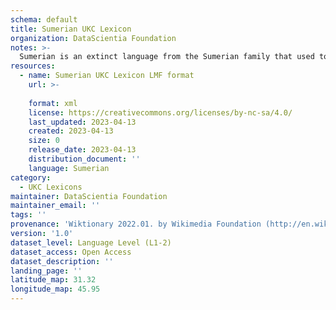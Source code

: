```yaml
---
schema: default
title: Sumerian UKC Lexicon
organization: DataScientia Foundation
notes: >-
  Sumerian is an extinct language from the Sumerian family that used to be spoken in Eurasia. The UKC Lexicon of Sumerian is represented as a lexico-semantic network. It consists of words, word senses, synsets, as well as sense-level and synset-level relationships
resources:
  - name: Sumerian UKC Lexicon LMF format
    url: >-
      
    format: xml
    license: https://creativecommons.org/licenses/by-nc-sa/4.0/
    last_updated: 2023-04-13
    created: 2023-04-13
    size: 0
    release_date: 2023-04-13
    distribution_document: ''
    language: Sumerian
category:
  - UKC Lexicons
maintainer: DataScientia Foundation
maintainer_email: ''
tags: ''
provenance: 'Wiktionary 2022.01. by Wikimedia Foundation (http://en.wiktionary.org); Princeton WordNet 2.1 by Princeton University (https://wordnet.princeton.edu)'
version: '1.0'
dataset_level: Language Level (L1-2)
dataset_access: Open Access
dataset_description: ''
landing_page: ''
latitude_map: 31.32
longitude_map: 45.95
---
```

